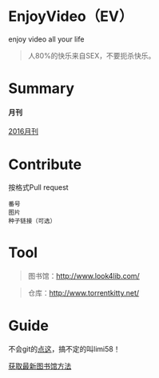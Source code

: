 ﻿# EnjoyVideo（EV）
enjoy video all your life
> 人80%的快乐来自SEX，不要扼杀快乐。

# Summary
#### 月刊
[2016月刊](2016)  

# Contribute
按格式Pull request  
```
番号  
图片  
种子链接（可选）  
```
# Tool
> 图书馆：http://www.look4lib.com/

> 仓库：http://www.torrentkitty.net/

# Guide
不会git的[点这](guide/guide.md)，搞不定的叫limi58！

[获取最新图书馆方法](guide/getLib.md)


